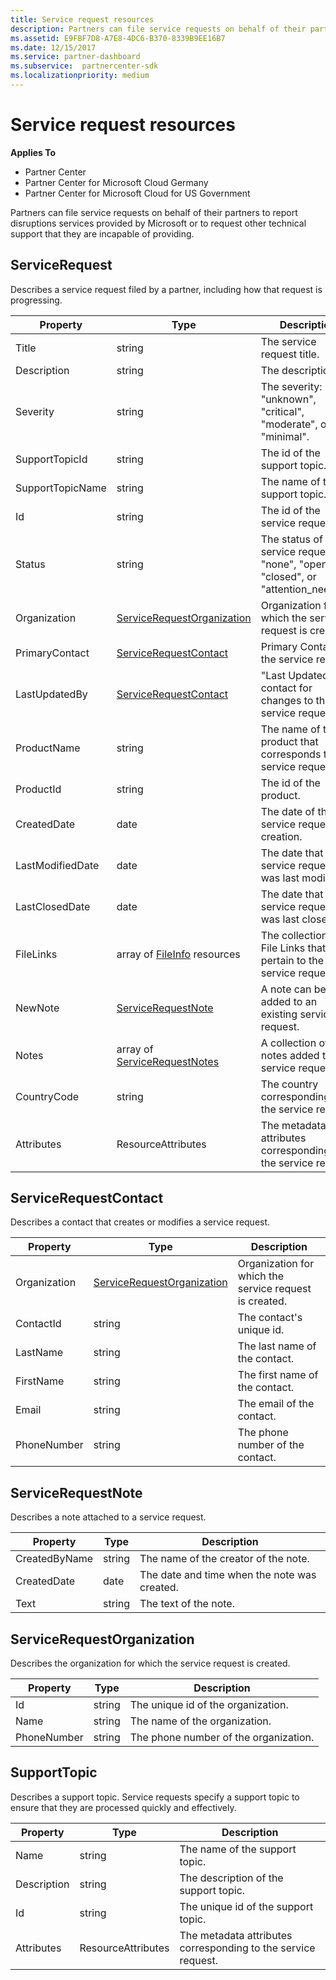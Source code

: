```yaml
---
title: Service request resources
description: Partners can file service requests on behalf of their partners to report disruptions services provided by Microsoft or to request other technical support that they are incapable of providing.
ms.assetid: E9FBF7D8-A7E8-4DC6-B370-8339B9EE16B7
ms.date: 12/15/2017
ms.service: partner-dashboard
ms.subservice:  partnercenter-sdk
ms.localizationpriority: medium
---
```


# Service request resources


**Applies To**

- Partner Center
- Partner Center for Microsoft Cloud Germany
- Partner Center for Microsoft Cloud for US Government

Partners can file service requests on behalf of their partners to report
disruptions services provided by Microsoft or to request other technical
support that they are incapable of providing.

## <span id="ServiceRequest"/><span id="servicerequest"/><span id="SERVICEREQUEST"/>ServiceRequest


Describes a service request filed by a partner, including how that
request is progressing.

| Property         | Type                                                          | Description                                                                          |
|------------------|---------------------------------------------------------------|--------------------------------------------------------------------------------------|
| Title            | string                                                        | The service request title.                                                           |
| Description      | string                                                        | The description.                                                                     |
| Severity         | string                                                        | The severity: "unknown", "critical", "moderate", or "minimal".                       |
| SupportTopicId   | string                                                        | The id of the support topic.                                                         |
| SupportTopicName | string                                                        | The name of the support topic.                                                       |
| Id               | string                                                        | The id of the service request.                                                       |
| Status           | string                                                        | The status of the service request: "none", "open", "closed", or "attention\_needed". |
| Organization     | [ServiceRequestOrganization](#servicerequestorganization)     | Organization for which the service request is created.                               |
| PrimaryContact   | [ServiceRequestContact](#servicerequestcontact)               | Primary Contact on the service request.                                              |
| LastUpdatedBy    | [ServiceRequestContact](#servicerequestcontact)               | "Last Updated By" contact for changes to the service request.                        |
| ProductName      | string                                                        | The name of the product that corresponds to the service request.                     |
| ProductId        | string                                                        | The id of the product.                                                               |
| CreatedDate      | date                                                          | The date of the service request's creation.                                          |
| LastModifiedDate | date                                                          | The date that the service request was last modified.                                 |
| LastClosedDate   | date                                                          | The date that the service request was last closed.                                   |
| FileLinks        | array of [FileInfo](utility-resources.md#fileinfo) resources | The collection of File Links that pertain to the service request.                    |
| NewNote          | [ServiceRequestNote](#servicerequestnote)                     | A note can be added to an existing service request.                                  |
| Notes            | array of [ServiceRequestNotes](#servicerequestnote)           | A collection of notes added to the service request.                                  |
| CountryCode      | string                                                        | The country corresponding to the service request.                                    |
| Attributes       | ResourceAttributes                                            | The metadata attributes corresponding to the service request.                        |



## <span id="ServiceRequestContact"/><span id="servicerequestcontact"/><span id="SERVICEREQUESTCONTACT"/>ServiceRequestContact


Describes a contact that creates or modifies a service request.

| Property     | Type                                                      | Description                                            |
|--------------|-----------------------------------------------------------|--------------------------------------------------------|
| Organization | [ServiceRequestOrganization](#servicerequestorganization) | Organization for which the service request is created. |
| ContactId    | string                                                    | The contact's unique id.                               |
| LastName     | string                                                    | The last name of the contact.                          |
| FirstName    | string                                                    | The first name of the contact.                         |
| Email        | string                                                    | The email of the contact.                              |
| PhoneNumber  | string                                                    | The phone number of the contact.                       |



## <span id="ServiceRequestNote"/><span id="servicerequestnote"/><span id="SERVICEREQUESTNOTE"/>ServiceRequestNote


Describes a note attached to a service request.

| Property      | Type   | Description                                  |
|---------------|--------|----------------------------------------------|
| CreatedByName | string | The name of the creator of the note.         |
| CreatedDate   | date   | The date and time when the note was created. |
| Text          | string | The text of the note.                        |



## <span id="ServiceRequestOrganization"/><span id="servicerequestorganization"/><span id="SERVICEREQUESTORGANIZATION"/>ServiceRequestOrganization


Describes the organization for which the service request is created.

| Property    | Type   | Description                           |
|-------------|--------|---------------------------------------|
| Id          | string | The unique id of the organization.    |
| Name        | string | The name of the organization.         |
| PhoneNumber | string | The phone number of the organization. |



## <span id="SupportTopic"/><span id="supporttopic"/><span id="SUPPORTTOPIC"/>SupportTopic


Describes a support topic. Service requests specify a support topic to
ensure that they are processed quickly and effectively.

| Property    | Type               | Description                                                   |
|-------------|--------------------|---------------------------------------------------------------|
| Name        | string             | The name of the support topic.                                |
| Description | string             | The description of the support topic.                         |
| Id          | string             | The unique id of the support topic.                           |
| Attributes  | ResourceAttributes | The metadata attributes corresponding to the service request. |


